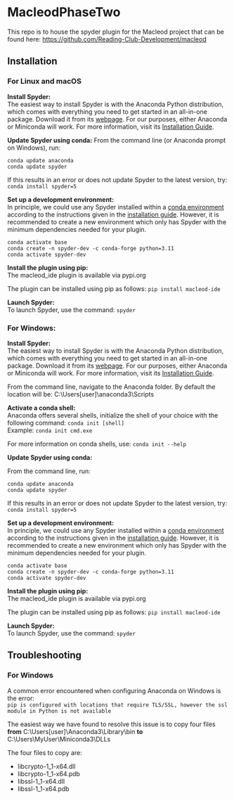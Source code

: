 # MacleodPhaseTwo

This repo is to house the spyder plugin for the Macleod project that can be found here: https://github.com/Reading-Club-Development/macleod

## **Installation**

### For Linux and macOS 

**Install Spyder:**  
The easiest way to install Spyder is with the Anaconda Python distribution, which comes with everything you need to get started in an all-in-one package. Download it from its [webpage](https://www.anaconda.com/products/distribution). For our purposes, either Anaconda or Miniconda will work.
For more information, visit its [Installation Guide](https://docs.spyder-ide.org/current/installation.html).

**Update Spyder using conda:**
From the command line (or Anaconda prompt on Windows), run:
```
conda update anaconda
conda update spyder
```

If this results in an error or does not update Spyder to the latest version, try:
`conda install spyder=5`

**Set up a development environment:**  
In principle, we could use any Spyder installed within a [conda environment](https://conda.io/projects/conda/en/latest/user-guide/concepts/environments.html#virtual-environments) according to the instructions given in the [installation guide](https://docs.spyder-ide.org/5/installation.html).
However, it is recommended to create a new environment which only has Spyder with the minimum dependencies needed for your plugin.
```
conda activate base
conda create -n spyder-dev -c conda-forge python=3.11
conda activate spyder-dev
```
**Install the plugin using pip:**    
The macleod_ide plugin is available via pypi.org

The plugin can be installed using pip as follows:
`pip install macleod-ide`

**Launch Spyder:**  
To launch Spyder, use the command:
`spyder`

### For Windows:
**Install Spyder:**  
The easiest way to install Spyder is with the Anaconda Python distribution, which comes with everything you need to get started in an all-in-one package. Download it from its [webpage](https://www.anaconda.com/products/distribution). For our purposes, either Anaconda or Miniconda will work.
For more information, visit its [Installation Guide](https://docs.spyder-ide.org/current/installation.html).

From the command line, navigate to the Anaconda folder. By default the location will be:
C:\Users\[user]\anaconda3\Scripts

**Activate a conda shell:**  
Anaconda offers several shells, initialize the shell of your choice with the following command:
`conda init [shell]`  
Example: `conda init cmd.exe`

For more information on conda shells, use:
`conda init --help`

**Update Spyder using conda:**  

From the command line, run:
```
conda update anaconda
conda update spyder
```

If this results in an error or does not update Spyder to the latest version, try:
`conda install spyder=5`

**Set up a development environment:**  
In principle, we could use any Spyder installed within a [conda environment](https://conda.io/projects/conda/en/latest/user-guide/concepts/environments.html#virtual-environments) according to the instructions given in the [installation guide](https://docs.spyder-ide.org/5/installation.html).
However, it is recommended to create a new environment which only has Spyder with the minimum dependencies needed for your plugin.
```
conda activate base
conda create -n spyder-dev -c conda-forge python=3.11
conda activate spyder-dev
```

**Install the plugin using pip:**    
The macleod_ide plugin is available via pypi.org

The plugin can be installed using pip as follows:
`pip install macleod-ide`

**Launch Spyder:**  
To launch Spyder, use the command:
`spyder`

## Troubleshooting
### For Windows
A common error encountered when configuring Anaconda on Windows is the error:  
`pip is configured with locations that require TLS/SSL, however the ssl module in Python is not available`

The easiest way we have found to resolve this issue is to copy four files **from** C:\Users\[user]\Anaconda3\Library\bin **to** C:\Users\MyUser\Miniconda3\DLLs  

The four files to copy are:
* libcrypto-1_1-x64.dll
* libcrypto-1_1-x64.pdb
* libssl-1_1-x64.dll
* libssl-1_1-x64.pdb

